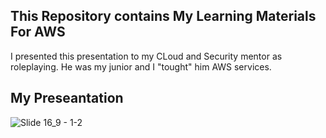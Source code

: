 ## This Repository contains My Learning Materials For AWS

I presented this presentation to my CLoud and Security mentor as roleplaying. He was my junior and I "tought" him AWS services.

## My Preseantation

![Slide 16_9 - 1-2](https://github.com/GizemSavci/AWS-Learnings/assets/129002582/7786912b-9b31-4bce-b46c-59936725ef04)
